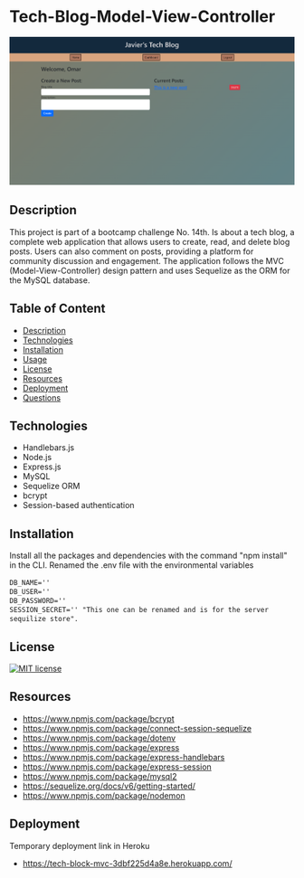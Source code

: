 # Tech-Blog-Model-View-Controller
!["Javier's tech-blog screenshot"](./images/tech-blog-screenshot.png)

## Description
This project is part of a bootcamp challenge No. 14th. Is about a tech blog, a complete web application that allows users to create, read, and delete blog posts. Users can also comment on posts, providing a platform for community discussion and engagement. The application follows the MVC (Model-View-Controller) design pattern and uses Sequelize as the ORM for the MySQL database.

## Table of Content
  * [Description](#description)
  * [Technologies](#Technologies)
  * [Installation](#installation)
  * [Usage](#usage)
  * [License](#license)
  * [Resources](#Resources)
  * [Deployment](#deployment)
  * [Questions](#questions)

## Technologies

* Handlebars.js
* Node.js
* Express.js
* MySQL
* Sequelize ORM
* bcrypt
* Session-based authentication

## Installation
 Install all the packages and dependencies with the command "npm install" in the CLI.
 Renamed the .env file with the environmental variables
 ```
 DB_NAME=''
DB_USER=''
DB_PASSWORD=''
SESSION_SECRET='' "This one can be renamed and is for the server sequilize store".
```

## License
[![MIT license](https://img.shields.io/badge/License-MIT-blue.svg)](https://opensource.org/license/mit/)

## Resources
* https://www.npmjs.com/package/bcrypt
* https://www.npmjs.com/package/connect-session-sequelize
* https://www.npmjs.com/package/dotenv
* https://www.npmjs.com/package/express
* https://www.npmjs.com/package/express-handlebars
* https://www.npmjs.com/package/express-session
* https://www.npmjs.com/package/mysql2
* https://sequelize.org/docs/v6/getting-started/
* https://www.npmjs.com/package/nodemon

## Deployment
Temporary deployment link in Heroku
* https://tech-block-mvc-3dbf225d4a8e.herokuapp.com/
